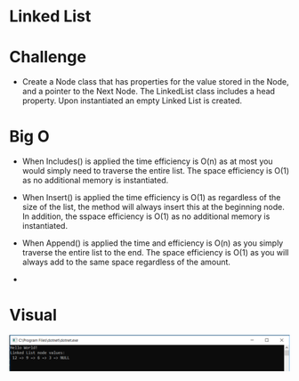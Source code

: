 # Linked List

# Challenge

- Create a Node class that has properties for the value stored in the Node, and a pointer to the Next Node. The LinkedList class includes a head property. Upon instantiated an empty Linked List is created.

# Big O

- When Includes() is applied the time efficiency is O(n) as at most you would simply need to traverse the entire list. The space efficiency is O(1) as no additional memory is instantiated.

- When Insert() is applied the time efficiency is O(1) as regardless of the size of the list, the method will always insert this at the beginning node. In addition, the sspace efficiency is O(1) as no additional memory is instantiated. 

- When Append() is applied the time and efficiency is O(n) as you simply traverse the entire list to the end. The space efficiency is O(1) as you will always add to the same space regardless of the amount.

-

# Visual

![SCREENSHOT](https://github.com/ntibbals/data-structures-and-algorithms/blob/master/Data-Structures/LinkedList/visual.PNG)
